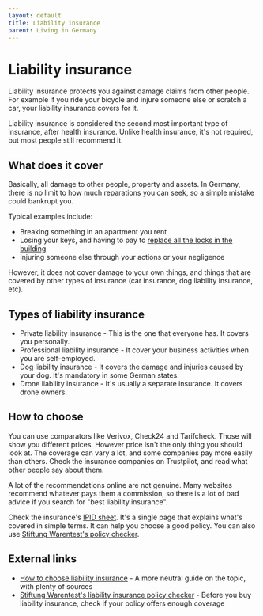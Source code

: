 ```yaml
---
layout: default
title: Liability insurance
parent: Living in Germany
---
```


# Liability insurance
Liability insurance protects you against damage claims from other people. For example if you ride your bicycle and injure someone else or scratch a car, your liability insurance covers for it.

Liability insurance is considered the second most important type of insurance, after health insurance. Unlike health insurance, it's not required, but most people still recommend it.

## What does it cover
Basically, all damage to other people, property and assets. In Germany, there is no limit to how much reparations you can seek, so a simple mistake could bankrupt you.

Typical examples include:

* Breaking something in an apartment you rent
* Losing your keys, and having to pay to [replace all the locks in the building](https://allaboutberlin.com/guides/lost-keys#do-i-need-to-pay-to-replace-the-locks)
* Injuring someone else through your actions or your negligence

However, it does not cover damage to your own things, and things that are covered by other types of insurance (car insurance, dog liability insurance, etc).

## Types of liability insurance

* Private liability insurance - This is the one that everyone has. It covers you personally.
* Professional liability insurance - It cover your business activities when you are self-employed.
* Dog liability insurance - It covers the damage and injuries caused by your dog. It's mandatory in some German states.
* Drone liability insurance - It's usually a separate insurance. It covers drone owners.

## How to choose
You can use comparators like Verivox, Check24 and Tarifcheck. Those will show you different prices. However price isn't the only thing you should look at. The coverage can vary a lot, and some companies pay more easily than others. Check the insurance companies on Trustpilot, and read what other people say about them.

A lot of the recommendations online are not genuine. Many websites recommend whatever pays them a commission, so there is a lot of bad advice if you search for "best liability insurance".

Check the insurance's [IPID sheet](https://allaboutberlin.com/glossary/IPID). It's a single page that explains what's covered in simple terms. It can help you choose a good policy. You can also use [Stiftung Warentest's policy checker](https://schnellcheck.test.de/haftpflichtversicherung/).

## External links

* [How to choose liability insurance](https://allaboutberlin.com/guides/haftpflichtversicherung) - A more neutral guide on the topic, with plenty of sources
* [Stiftung Warentest's liability insurance policy checker](https://schnellcheck.test.de/haftpflichtversicherung/) - Before you buy liability insurance, check if your policy offers enough coverage
